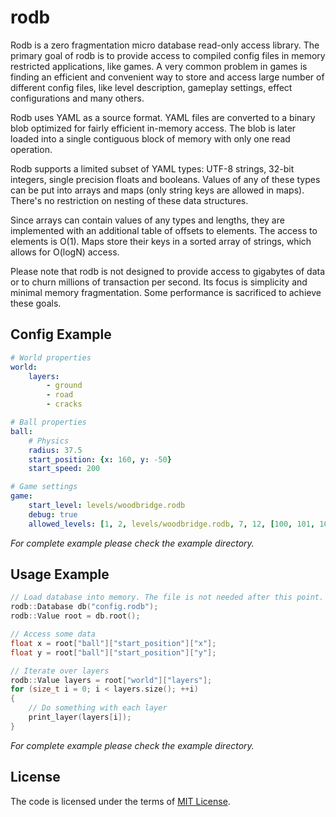 # rodb

Rodb is a zero fragmentation micro database read-only access library. The
primary goal of rodb is to provide access to compiled config files in memory
restricted applications, like games. A very common problem in games is finding
an efficient and convenient way to store and access large number of different
config files, like level description, gameplay settings, effect configurations
and many others.

Rodb uses YAML as a source format. YAML files are converted to a binary blob
optimized for fairly efficient in-memory access. The blob is later loaded into a
single contiguous block of memory with only one read operation.

Rodb supports a limited subset of YAML types: UTF-8 strings, 32-bit integers,
single precision floats and booleans. Values of any of these types can be put
into arrays and maps (only string keys are allowed in maps). There's no
restriction on nesting of these data structures.

Since arrays can contain values of any types and lengths, they are implemented
with an additional table of offsets to elements. The access to elements is O(1).
Maps store their keys in a sorted array of strings, which allows for O(logN)
access.

Please note that rodb is not designed to provide access to gigabytes of data or
to churn millions of transaction per second. Its focus is simplicity and minimal
memory fragmentation. Some performance is sacrificed to achieve these goals.

## Config Example

```yaml
# World properties
world:
    layers:
        - ground
        - road
        - cracks

# Ball properties
ball:
    # Physics
    radius: 37.5
    start_position: {x: 160, y: -50}
    start_speed: 200

# Game settings
game:
    start_level: levels/woodbridge.rodb
    debug: true
    allowed_levels: [1, 2, levels/woodbridge.rodb, 7, 12, [100, 101, 102]]
```

_For complete example please check the example directory._

## Usage Example

```c++
// Load database into memory. The file is not needed after this point.
rodb::Database db("config.rodb");
rodb::Value root = db.root();

// Access some data
float x = root["ball"]["start_position"]["x"];
float y = root["ball"]["start_position"]["y"];

// Iterate over layers
rodb::Value layers = root["world"]["layers"];
for (size_t i = 0; i < layers.size(); ++i)
{
    // Do something with each layer
    print_layer(layers[i]);
}
```
_For complete example please check the example directory._

## License

The code is licensed under the terms of 
[MIT License](https://github.com/detunized/rodb/blob/master/LICENSE).